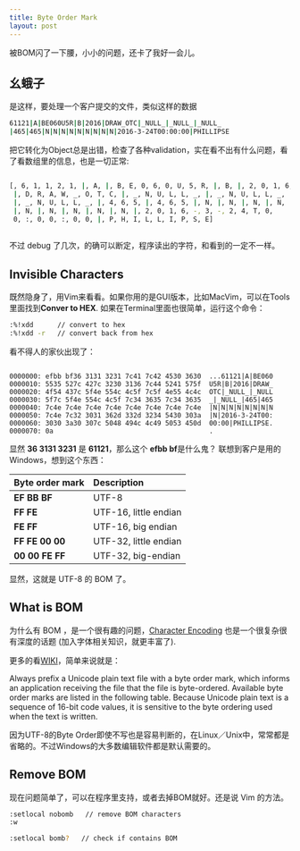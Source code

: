 ```yaml
---
title: Byte Order Mark
layout: post
---
```


被BOM闪了一下腰，小小的问题，还卡了我好一会儿。

## 幺蛾子

是这样，要处理一个客户提交的文件，类似这样的数据

```bash
﻿61121|A|BE060U5R|B|2016|DRAW_OTC|_NULL_|_NULL_|_NULL_
|465|465|N|N|N|N|N|N|N|N|N|2016-3-24T00:00:00|PHILLIPSE
```
把它转化为Object总是出错，检查了各种validation，实在看不出有什么问题，看了看数组里的信息，也是一切正常:

```bash

[﻿, 6, 1, 1, 2, 1, |, A, |, B, E, 0, 6, 0, U, 5, R, |, B, |, 2, 0, 1, 6,
 |, D, R, A, W, _, O, T, C, |, _, N, U, L, L, _, |, _, N, U, L, L, _, 
 |, _, N, U, L, L, _, |, 4, 6, 5, |, 4, 6, 5, |, N, |, N, |, N, |, N, 
 |, N, |, N, |, N, |, N, |, N, |, 2, 0, 1, 6, -, 3, -, 2, 4, T, 0, 
 0, :, 0, 0, :, 0, 0, |, P, H, I, L, L, I, P, S, E]
 

```
不过 debug 了几次，的确可以断定，程序读出的字符，和看到的一定不一样。


## Invisible Characters

既然隐身了，用Vim来看看。如果你用的是GUI版本，比如MacVim，可以在Tools里面找到**Conver to HEX**. 如果在Terminal里面也很简单，运行这个命令：

```bash
:%!xdd      // convert to hex
:%!xdd -r   // convert back from hex
```

看不得人的家伙出现了：

```

0000000: efbb bf36 3131 3231 7c41 7c42 4530 3630  ...61121|A|BE060
0000010: 5535 527c 427c 3230 3136 7c44 5241 575f  U5R|B|2016|DRAW_
0000020: 4f54 437c 5f4e 554c 4c5f 7c5f 4e55 4c4c  OTC|_NULL_|_NULL
0000030: 5f7c 5f4e 554c 4c5f 7c34 3635 7c34 3635  _|_NULL_|465|465
0000040: 7c4e 7c4e 7c4e 7c4e 7c4e 7c4e 7c4e 7c4e  |N|N|N|N|N|N|N|N
0000050: 7c4e 7c32 3031 362d 332d 3234 5430 303a  |N|2016-3-24T00:
0000060: 3030 3a30 307c 5048 494c 4c49 5053 450d  00:00|PHILLIPSE.
0000070: 0a                                       .

```

显然 **36 3131 3231** 是 **61121**，那么这个 **efbb bf**是什么鬼？ 联想到客户是用的 Windows，想到这个东西：

| **Byte order mark** |  **Description**   | 
| :--------------------  | :------------- |
| **EF BB BF** |	UTF-8 |
| **FF FE**	| UTF-16, little endian |
| **FE FF**	| UTF-16, big endian |
| **FF FE 00 00**	| UTF-32, little endian |
| **00 00 FE FF**	| UTF-32, big-endian |

显然，这就是 UTF-8 的 BOM 了。

## What is BOM

为什么有 BOM ，是一个很有趣的问题，[Character Encoding](https://en.wikipedia.org/wiki/Character_encoding) 也是一个很复杂很有深度的话题 (加入字体相关知识，就更丰富了).

更多的看[WIKI](https://en.wikipedia.org/wiki/Byte_order_mark)，简单来说就是：

Always prefix a Unicode plain text file with a byte order mark, which informs an application receiving the file that the file is byte-ordered. Available byte order marks are listed in the following table. Because Unicode plain text is a sequence of 16-bit code values, it is sensitive to the byte ordering used when the text is written.

因为UTF-8的Byte Order即使不写也是容易判断的，在Linux／Unix中，常常都是省略的。不过Windows的大多数编辑软件都是默认需要的。

## Remove BOM

现在问题简单了，可以在程序里支持，或者去掉BOM就好。还是说 Vim 的方法。

```bash
:setlocal nobomb   // remove BOM characters
:w 
```
```bash
:setlocal bomb?   // check if contains BOM
```

